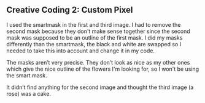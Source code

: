 ## Creative Coding 2: Custom Pixel
I used the smartmask in the first and third image. I had to remove the second mask because they don't make sense together since the second mask was supposed to be an outline of the first mask. I did my masks differently than the smartmask, the black and white are swapped so I needed to take this into account and change it in my code.

The masks aren’t very precise. They don’t look as nice as my other ones which give the nice outline of the flowers I'm looking for, so I won't be using the smart mask.

It didn’t find anything for the second image and thought the third image (a rose) was a cake.